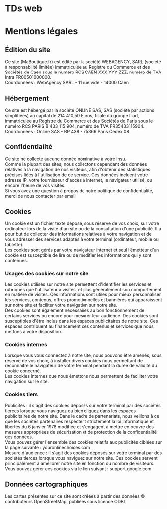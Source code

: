 <!doctype html>
<html lang="fr">
<head>
    <meta charset="UTF-8">
    <meta name="viewport" content="width=device-width, user-scalable=no, initial-scale=1.0, maximum-scale=1.0, minimum-scale=1.0">
    <meta http-equiv="X-UA-Compatible" content="ie=edge">
    <title>Web local</title>
</head>
<body>
    <h1>TDs web</h1>

<h1> Mentions légales</h1> 

<h2> Édition du site</h2>

<p>Ce site (MaBoutique.fr) est édité par la société WEBAGENCY, SARL (société à responsabilité limitée) immatriculée au
Registre du Commerce et des Sociétés de Caen sous le numéro RCS CAEN XXX YYY ZZZ, numéro de TVA Intra
FR00501000000.<br>
Coordonnées : WebAgency SARL - 11 rue vide - 14000 Caen</p>

<h2>Hébergement </h2>

<p>Ce site est hébergé par la société ONLINE SAS, SAS (société par actions simplifiées) au capital de 214 410,50
Euros, filiale du groupe Iliad, immatriculée au Registre du Commerce et des Sociétés de Paris sous le
numéro RCS PARIS B 433 115 904, numéro de TVA FR35433115904.<br>
Coordonnées : Online SAS - BP 438 - 75366 Paris Cedex 08</p>


<h2>Confidentialité </h2>

<p>Ce site ne collecte aucune donnée nominative à votre insu.<br>
Comme la plupart des sites, nous collectons cependant des données relatives à la navigation de nos
visiteurs, afin d'obtenir des statistiques précises liées à l'utilisation de ce service. Ces données incluent votre
adresse IP, votre fournisseur d'accès à internet, le navigateur utilisé, ou encore l'heure de vos visites.<br>
Si vous avez une question à propos de notre politique de confidentialité, merci de nous contacter par email</p>


<h2>Cookies </h2>

<p>Un cookie est un fichier texte déposé, sous réserve de vos choix, sur votre ordinateur lors de la visite d'un site
ou de la consultation d'une publicité. Il a pour but de collecter des informations relatives à votre navigation
et de vous adresser des services adaptés à votre terminal (ordinateur, mobile ou tablette).<br>
Les cookies sont gérés par votre navigateur internet et seul l’émetteur d’un cookie est susceptible de lire ou
de modifier les informations qui y sont contenues.</p>

<h3>Usages des cookies sur notre site</h3>

<p>Les cookies utilisés sur notre site permettent d'identifier les services et rubriques que l'utilisateur a visités, et
plus généralement son comportement en matière de visites. Ces informations sont utiles pour mieux
personnaliser les services, contenus, offres promotionnelles et bannières qui apparaissent sur notre site et
faciliter votre navigation sur notre site.<br>
Des cookies sont également nécessaires au bon fonctionnement de certains services ou encore pour
mesurer leur audience. Des cookies sont susceptibles d'être inclus dans les espaces publicitaires de notre
site. Ces espaces contribuent au financement des contenus et services que nous mettons à votre
disposition.</p>

<h3>Cookies internes</h3>

<p>Lorsque vous vous connectez à notre site, nous pouvons être amenés, sous réserve de vos choix, à installer divers
cookies nous permettant de reconnaître le navigateur de votre terminal pendant la durée de validité du cookie
concerné.<br>
Les cookies internes que nous émettons nous permettent de faciliter votre navigation sur le site.</p>

<h3>Cookies tiers</h3>

<p>Publicités : il s'agit des cookies déposés sur votre terminal par des sociétés tierces lorsque vous naviguez ou
bien cliquez dans les espaces publicitaires de notre site. Dans le cadre de partenariats, nous veillons à ce
que les sociétés partenaires respectent strictement la loi informatique et libertés du 6 janvier 1978 modifiée
et s'engagent à mettre en oeuvre des mesures appropriées de sécurisation et de protection de la
confidentialité des données.<br>
Vous pouvez gérer l'ensemble des cookies relatifs aux publicités ciblées sur la page suivante :
youronlinechoices.com<br>
Mesure d'audience : il s'agit des cookies déposés sur votre terminal par des sociétés tierces lorsque vous
naviguez sur notre site. Ces cookies servent principalement à améliorer notre site en fonction du nombre de
visiteurs.<br>
Vous pouvez gérer ces cookies via le lien suivant : support.google.com</p>

<h2>Données cartographiques </h2>

<p>Les cartes présentes sur ce site sont créées à partir des données © contributeurs OpenStreetMap, publiées
sous licence ODBL</p>

</body>
</html>